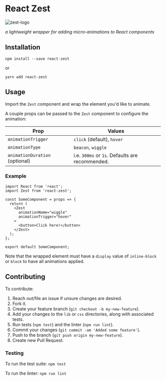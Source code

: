 # React Zest
![zest-logo](https://s3.amazonaws.com/react-zest/zest.png)

_a lightweight wrapper for adding micro-animations to React components_

## Installation

```
npm install --save react-zest
```

or

```
yarn add react-zest
```

## Usage

Import the `Zest` component and wrap the element you'd like to animate.

A couple props can be passed to the `Zest` component to configure the animation:

| Prop                           | Values                                          |
|--------------------------------|-------------------------------------------------|
| `animationTrigger`             | `click` (default), `hover`                      |
| `animationType`                | `beacon`, `wiggle`                              |
| `animationDuration` (optional) | i.e. `300ms` or `1s`. Defaults are recommended. |

### Example

```
import React from 'react';
import Zest from 'react-zest';

const SomeComponent = props => {
  return (
    <Zest
      animationName="wiggle"
      animationTrigger="hover"
    >
      <button>Click here!</button>
    </Zest>
  );
};

export default SomeComponent;
```

Note that the wrapped element must have a `display` value of `inline-block` or `block` to have all animations applied.

## Contributing

To contribute:

1. Reach out/file an issue if unsure changes are desired.
1. Fork it.
1. Create your feature branch (`git checkout -b my-new-feature`).
1. Add your changes to the `lib` or `css` directories, along with associated tests.
1. Run tests (`npm test`) and the linter (`npm run lint`).
1. Commit your changes (`git commit -am 'Added some feature'`).
1. Push to the branch (`git push origin my-new-feature`).
1. Create new Pull Request.

### Testing

To run the test suite: `npm test`

To run the linter: `npm run lint`
